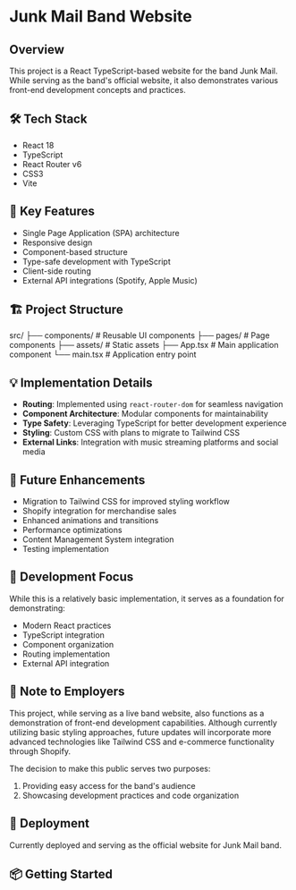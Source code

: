 # Junk Mail Band Website

## Overview
This project is a React TypeScript-based website for the band Junk Mail. While serving as the band's official website, it also demonstrates various front-end development concepts and practices.

## 🛠 Tech Stack
- React 18
- TypeScript
- React Router v6
- CSS3
- Vite

## 🌟 Key Features
- Single Page Application (SPA) architecture
- Responsive design
- Component-based structure
- Type-safe development with TypeScript
- Client-side routing
- External API integrations (Spotify, Apple Music)

## 🏗 Project Structure

src/
├── components/ # Reusable UI components
├── pages/ # Page components
├── assets/ # Static assets
├── App.tsx # Main application component
└── main.tsx # Application entry point


## 💡 Implementation Details
- **Routing**: Implemented using `react-router-dom` for seamless navigation
- **Component Architecture**: Modular components for maintainability
- **Type Safety**: Leveraging TypeScript for better development experience
- **Styling**: Custom CSS with plans to migrate to Tailwind CSS
- **External Links**: Integration with music streaming platforms and social media

## 🚀 Future Enhancements
- Migration to Tailwind CSS for improved styling workflow
- Shopify integration for merchandise sales
- Enhanced animations and transitions
- Performance optimizations
- Content Management System integration
- Testing implementation

## 🎯 Development Focus
While this is a relatively basic implementation, it serves as a foundation for demonstrating:
- Modern React practices
- TypeScript integration
- Component organization
- Routing implementation
- External API integration

## 📝 Note to Employers
This project, while serving as a live band website, also functions as a demonstration of front-end development capabilities. Although currently utilizing basic styling approaches, future updates will incorporate more advanced technologies like Tailwind CSS and e-commerce functionality through Shopify.

The decision to make this public serves two purposes:
1. Providing easy access for the band's audience
2. Showcasing development practices and code organization

## 🔄 Deployment
Currently deployed and serving as the official website for Junk Mail band.

## 📦 Getting Started